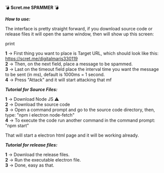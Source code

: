 💣 **Scret.me SPAMMER** 💣

***How to use:***

The interface is pretty straight forward, if you download source code or release files it will open the same window, then will show up this screen:

print

**1** → First thing you want to place is Target URL, which should look like this:<br>
https://scret.me/digitalmaris330119<br>
**2** → Then, on the next field, place a message to be spammed.<br>
**3** → Last on the timeout field place the interval time you want the message to be sent (in ms), default is 1000ms = 1 second.<br>
**4** → Press "Attack" and it will start attacking that mf

***Tutorial for Source Files:***

**1** → Download Node JS ⚠<br>
**2** → Download the source code<br>
**3** → Open a command prompt and go to the source code directory, then, type:
"npm i electron node-fetch"<br>
**4** → To execute the code run another command in the command prompt:
"npm start"

That will start a electron html page and it will be working already.

***Tutorial for release files:***

**1** → Download the release files.<br>
**2** → Run the executable electron file.<br>
**3** → Done, easy as that.